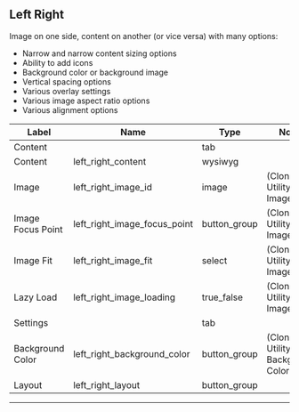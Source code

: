 ## Left Right
Image on one side, content on another (or vice versa) with many options:
- Narrow and narrow content sizing options
- Ability to add icons
- Background color or background image
- Vertical spacing options
- Various overlay settings
- Various image aspect ratio options
- Various alignment options

<table class="ll-fields-table">
  <thead>
    <th>Label</th>
    <th>Name</th>
    <th>Type</th>
    <th>Notes</th>
  </thead>
  <tbody>
        <tr>
          <td>Content</td>
          <td></td>
          <td>tab</td>
          <td></td>
        </tr>
        <tr>
          <td>Content</td>
          <td>left_right_content</td>
          <td>wysiwyg</td>
          <td></td>
        </tr>
                    <tr>
                      <td>Image</td>
                      <td>left_right_image_id</td>
                      <td>image</td>
                      <td> (Clone of Utility : Image)</td>
                    </tr>
                    <tr>
                      <td>Image Focus Point</td>
                      <td>left_right_image_focus_point</td>
                      <td>button_group</td>
                      <td> (Clone of Utility : Image)</td>
                    </tr>
                    <tr>
                      <td>Image Fit</td>
                      <td>left_right_image_fit</td>
                      <td>select</td>
                      <td> (Clone of Utility : Image)</td>
                    </tr>
                    <tr>
                      <td>Lazy Load</td>
                      <td>left_right_image_loading</td>
                      <td>true_false</td>
                      <td> (Clone of Utility : Image)</td>
                    </tr>
        <tr>
          <td>Settings</td>
          <td></td>
          <td>tab</td>
          <td></td>
        </tr>
                    <tr>
                      <td>Background Color</td>
                      <td>left_right_background_color</td>
                      <td>button_group</td>
                      <td> (Clone of Utility : Background Color)</td>
                    </tr>
        <tr>
          <td>Layout</td>
          <td>left_right_layout</td>
          <td>button_group</td>
          <td></td>
        </tr>
  </tbody>
</table>

***